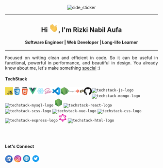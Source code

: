 <p align="center">
<img width=100px height=100px alt="side_sticker" src="https://media.giphy.com/media/TEnXkcsHrP4YedChhA/giphy.gif" />

<p/>
<hr></hr>

<h2 align="center">Hi <img src="https://raw.githubusercontent.com/ABSphreak/ABSphreak/master/gifs/Hi.gif" width="30px">, I'm Rizki Nabil Aufa </h2>
<h4 align="center">Software Engineer | Web Developer | Long-life Learner</h4>
<hr></hr>

<p align='justify'>
Focused on writing clean and efficient in code. So it can be useful in functional, powerful in performance, and beautiful in design. You already know about me, let's make something <a href="mailto:rizki.nbl123@gmail.com">special</a> :)
</p>

<h4 class="techstack">TechStack</h4>
<!-- <img src="./assets/tools stack_nobg.png"> -->

<img align="left" alt="JavaScript" width="26px" src="https://raw.githubusercontent.com/github/explore/80688e429a7d4ef2fca1e82350fe8e3517d3494d/topics/javascript/javascript.png" />
<img align="left" alt="CSS3" width="26px" src="https://raw.githubusercontent.com/github/explore/80688e429a7d4ef2fca1e82350fe8e3517d3494d/topics/css/css.png" />
<img align="left" alt="HTML5" width="26px" src="https://raw.githubusercontent.com/github/explore/80688e429a7d4ef2fca1e82350fe8e3517d3494d/topics/html/html.png" />
<img align="left" alt="Vue.js" width="26px" src="https://raw.githubusercontent.com/github/explore/80688e429a7d4ef2fca1e82350fe8e3517d3494d/topics/vue/vue.png" />
<img align="left" alt="react" width="26px" src="https://raw.githubusercontent.com/github/explore/80688e429a7d4ef2fca1e82350fe8e3517d3494d/topics/react/react.png" />
<img align="left" alt="Sass" width="26px" src="https://raw.githubusercontent.com/github/explore/80688e429a7d4ef2fca1e82350fe8e3517d3494d/topics/sass/sass.png" />
<img align="left" alt="vscode" width="26px" src="https://raw.githubusercontent.com/github/explore/80688e429a7d4ef2fca1e82350fe8e3517d3494d/topics/visual-studio-code/visual-studio-code.png" />

<img align="left" alt="Node.js" width="26px" src="https://raw.githubusercontent.com/github/explore/80688e429a7d4ef2fca1e82350fe8e3517d3494d/topics/nodejs/nodejs.png" />

<img align="left" alt="MongoDB" width="26px" src="https://raw.githubusercontent.com/github/explore/80688e429a7d4ef2fca1e82350fe8e3517d3494d/topics/mongodb/mongodb.png" />
<img align="left" alt="Git" width="26px" src="https://raw.githubusercontent.com/github/explore/80688e429a7d4ef2fca1e82350fe8e3517d3494d/topics/git/git.png" />
<img align="left" alt="GitHub" width="26px" src="https://raw.githubusercontent.com/github/explore/78df643247d429f6cc873026c0622819ad797942/topics/github/github.png" />


<code><img width="26px" alt="techstack-js-logo" src="https://user-images.githubusercontent.com/57241186/221242027-5ef33ffb-154a-45cd-a2f9-69aa54eb5aa6.png"></code> 
<code><img width="26px" alt="techstack-mongo-logo" src="https://user-images.githubusercontent.com/57241186/221242033-5798584e-e7b1-435a-a797-2b9bfa8310b3.png"></code> 
<code><img width="26px" alt="techstack-mysql-logo" src="https://user-images.githubusercontent.com/57241186/221242040-d66bfd2c-d5fd-4911-9b60-3c3ad31d649e.png"></code> 
<code><img width="26px" alt="techstack-nodejs-logo" src="https://raw.githubusercontent.com/github/explore/80688e429a7d4ef2fca1e82350fe8e3517d3494d/topics/nodejs/nodejs.png"></code> 
<code><img width="26px" alt="techstack-react-logo" src="https://user-images.githubusercontent.com/57241186/221242046-4348b7ac-7e14-4540-bdc9-43b1ffbc6f40.png"></code> 
<code><img width="26px" alt="techstack-scss-logo" src="https://user-images.githubusercontent.com/57241186/221242050-ec185c21-592f-411b-8fad-0cb4ab19ea3d.png"></code> 
<code><img width="26px" alt="techstack-vue-logo" src="https://user-images.githubusercontent.com/57241186/221242053-9f18d0f2-d85b-4126-8d1f-188af29207ba.png"></code> 
<code><img width="26px" alt="techstack-css-logo" src="https://user-images.githubusercontent.com/57241186/221242057-f600cce1-54f4-489f-9a1b-45352e9d8d5d.png"></code> 
<code><img width="26px" alt="techstack-express-logo" src="https://user-images.githubusercontent.com/57241186/221242060-884ad23d-bbd9-4fb1-9ea3-3d1e6913d76f.png"></code> 
<code><img height="26px" alt="graphql" src="https://raw.githubusercontent.com/github/explore/5c058a388828bb5fde0bcafd4bc867b5bb3f26f3/topics/graphql/graphql.png"></code>
<code><img width="26px" alt="techstack-html-logo" src="https://user-images.githubusercontent.com/57241186/221242068-602618a1-0310-47ff-8414-c4d9d835a5ae.png"></code> 



 





<br/>
<br/>

<h4>Let's Connect</h4>

<a href="https://www.linkedin.com/in/rizki-nabil-aufa-65297b1a1/"><img src="./assets/linkedinlogo.png" width="25"></a>
<a href="https://www.instagram.com/rizkinbil/"><img src="./assets/instagramlogo.png" width="25"></a>
<a href="https://rizkinabil.github.io/"><img src="./assets/web-ani.png" width="25"></a>
<a href="https://twitter.com/rizkinabil_"><img src="./assets/twitterlogo.png" width="28"></a>

<!---
rizkinabil/rizkinabil is a ✨ special ✨ repository because its `README.md` (this file) appears on your GitHub profile.
You can click the Preview link to take a look at your changes.
--->

